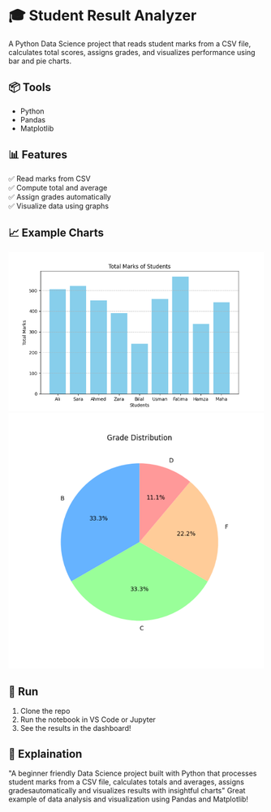# 🎓 Student Result Analyzer

A Python Data Science project that reads student marks from a CSV file, calculates total scores, assigns grades, and visualizes performance using bar and pie charts.

## 📦 Tools
- Python
- Pandas
- Matplotlib

## 📊 Features
✅ Read marks from CSV  
✅ Compute total and average  
✅ Assign grades automatically  
✅ Visualize data using graphs  

## 📈 Example Charts
![Bar Chart](Images/bar_chart.png)
![Pie Chart](Images/pie_chart.png)

## 🚀 Run
1. Clone the repo 
2. Run the notebook in VS Code or Jupyter  
3. See the results in the dashboard!

## 📜 Explaination
"A beginner friendly Data Science project built with Python that processes student marks from a CSV file, calculates totals and averages, assigns gradesautomatically and visualizes results with insightful charts" Great example of data analysis and visualization using Pandas and Matplotlib!


